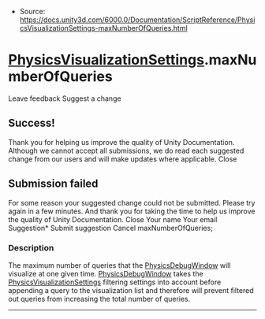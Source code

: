 * Source: https://docs.unity3d.com/6000.0/Documentation/ScriptReference/PhysicsVisualizationSettings-maxNumberOfQueries.html

#  [PhysicsVisualizationSettings](https://docs.unity3d.com/6000.0/Documentation/ScriptReference/PhysicsVisualizationSettings.html).maxNumberOfQueries
Leave feedback
Suggest a change
## Success!
Thank you for helping us improve the quality of Unity Documentation. Although we cannot accept all submissions, we do read each suggested change from our users and will make updates where applicable.
Close
## Submission failed
For some reason your suggested change could not be submitted. Please <a>try again</a> in a few minutes. And thank you for taking the time to help us improve the quality of Unity Documentation.
Close
Your name Your email Suggestion* Submit suggestion
Cancel
maxNumberOfQueries; 
### Description
The maximum number of queries that the [PhysicsDebugWindow](https://docs.unity3d.com/6000.0/Documentation/ScriptReference/PhysicsDebugWindow.html) will visualize at one given time.
[PhysicsDebugWindow](https://docs.unity3d.com/6000.0/Documentation/ScriptReference/PhysicsDebugWindow.html) takes the [PhysicsVisualizationSettings](https://docs.unity3d.com/6000.0/Documentation/ScriptReference/PhysicsVisualizationSettings.html) filtering settings into account before appending a query to the visualization list and therefore will prevent filtered out queries from increasing the total number of queries.
* * *
